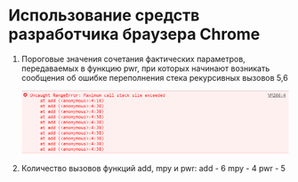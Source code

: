 # Использование средств разработчика браузера Chrome

1. Пороговые значения сочетания фактических параметров, передаваемых в функцию pwr, при которых начинают возникать сообщения об ошибке переполнения стека рекурсивных вызовов 
5,6
   
   ![alt text](https://github.com/polinalazebnikova/web/blob/master/Tema4/zadanie2/r1.png)

2. Количество вызовов функций add, mpy и pwr:
add - 6
mpy - 4
pwr - 5
